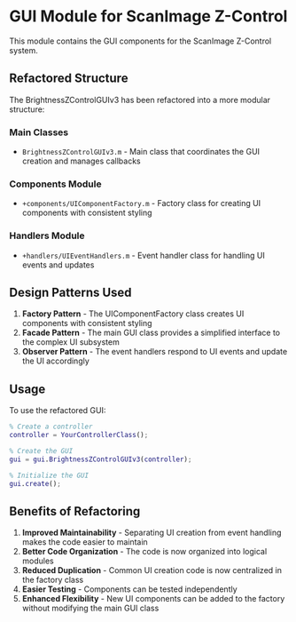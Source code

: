 # GUI Module for ScanImage Z-Control

This module contains the GUI components for the ScanImage Z-Control system.

## Refactored Structure

The BrightnessZControlGUIv3 has been refactored into a more modular structure:

### Main Classes
- `BrightnessZControlGUIv3.m` - Main class that coordinates the GUI creation and manages callbacks

### Components Module
- `+components/UIComponentFactory.m` - Factory class for creating UI components with consistent styling

### Handlers Module
- `+handlers/UIEventHandlers.m` - Event handler class for handling UI events and updates

## Design Patterns Used

1. **Factory Pattern** - The UIComponentFactory class creates UI components with consistent styling
2. **Facade Pattern** - The main GUI class provides a simplified interface to the complex UI subsystem
3. **Observer Pattern** - The event handlers respond to UI events and update the UI accordingly

## Usage

To use the refactored GUI:

```matlab
% Create a controller
controller = YourControllerClass();

% Create the GUI
gui = gui.BrightnessZControlGUIv3(controller);

% Initialize the GUI
gui.create();
```

## Benefits of Refactoring

1. **Improved Maintainability** - Separating UI creation from event handling makes the code easier to maintain
2. **Better Code Organization** - The code is now organized into logical modules
3. **Reduced Duplication** - Common UI creation code is now centralized in the factory class
4. **Easier Testing** - Components can be tested independently
5. **Enhanced Flexibility** - New UI components can be added to the factory without modifying the main GUI class 